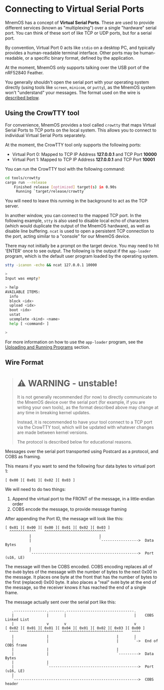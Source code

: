# Connecting to Virtual Serial Ports

MnemOS has a concept of **Virtual Serial Ports**. These are used to provide different services (known as "multiplexing") over a single "hardware" serial port. You can think of these sort of like TCP or UDP ports, but for a serial port.

By convention, Virtual Port 0 acts like `stdio` on a desktop PC, and typically provides a human-readable terminal interface. Other ports may be human-readable, or a specific binary format, defined by the application.

At the moment, MnemOS only supports talking over the USB port of the nRF52840 Feather.

You generally shouldn't open the serial port with your operating system directly (using tools like `screen`, `minicom`, or `putty`), as the MnemOS system won't "understand" your messages. The format used on the wire is [described below](#wire-format).

## Using the CrowTTY tool

For convenience, MnemOS provides a tool called `crowtty` that maps Virtual Serial Ports to TCP ports on the local system.
This allows you to connect to individual Virtual Serial Ports separately.

At the moment, the CrowTTY tool only supports the following ports:

* Virtual Port 0: Mapped to TCP IP Address **127.0.0.1** and TCP Port **10000**
* Virtual Port 1: Mapped to TCP IP Address **127.0.0.1** and TCP Port **10001**

You can run the CrowTTY tool with the following command:

```sh
cd tools/crowtty
cargo run --release
    Finished release [optimized] target(s) in 0.90s
     Running `target/release/crowtty`
```

You will need to leave this running in the background to act as the TCP server.

In another window, you can connect to the mapped TCP port. In the following example, `stty` is also used to disable local echo of characters (which would duplicate the output of the MnemOS hardware), as well as disable line buffering. `ncat` is used to open a persistent TCP connection to the port, acting similar to a "console" for our MnemOS device.

There may not initially be a prompt on the target device. You may need to hit 'ENTER' once to see output. The following is the output if the `app-loader` program, which is the default user program loaded by the operating system.

```sh
stty -icanon -echo && ncat 127.0.0.1 10000

>
Input was empty?

> help
AVAILABLE ITEMS:
  info
  block <idx>
  upload <idx>
  boot <idx>
  ustat
  ucomplete <kind> <name>
  help [ <command> ]

>
```

For more information on how to use the `app-loader` program, see the [Uploading and Running Programs](./upload-and-run.md) section.

## Wire Format

> # ⚠️ WARNING - unstable!
>
> It is not generally recommended (for now) to directly communicate to the MnemOS device over the serial port
> (for example, if you are writing your own tools), as the format described above may change at any time
> in breaking kernel updates.
>
> Instead, it is recommended to have your tool connect to a TCP port via the CrowTTY tool, which will be
> updated with whatever changes are made between kernel versions.
>
> The protocol is described below for educational reasons.

Messages over the serial port transported using Postcard as a protocol, and COBS as framing.

This means if you want to send the following four data bytes to virtual port 1:

```
[ 0x00 ][ 0x01 ][ 0x02 ][ 0x03 ]
```

We will need to do two things:

1. Append the virtual port to the FRONT of the message, in a little-endian order
2. COBS encode the message, to provide message framing

After appending the Port ID, the message will look like this:

```
[ 0x01 ][ 0x00 ][ 0x00 ][ 0x01 ][ 0x02 ][ 0x03 ]
  ^^^^^^^^^^^^    ^^^^^^^^^^^^^^^^^^^^^^^^^^^^
           |                               |
           |                               `----------------->  Data Bytes
           |
           `------------------------------------------------->  Port (u16, LE)
```

The message will then be COBS encoded. COBS encoding replaces all of the `0x00` bytes of the message
with the number of bytes to the next 0x00 in the message. It places one byte at the front that has
the number of bytes to the first (replaced) 0x00 byte. It also places a "real" `0x00` byte at the
end of the message, so the receiver knows it has reached the end of a single frame.

The message actually sent over the serial port like this:

```
   .---------------.-------.-------------------------------.
   |               |       |                               |    COBS Linked List
   |               v       v                               v
[ 0x02 ][ 0x01 ][ 0x01 ][ 0x04 ][ 0x01 ][ 0x02 ][ 0x03 ][ 0x00 ]
  ^^^^    ^^^^^^^^^^^^    ^^^^^^^^^^^^^^^^^^^^^^^^^^^^    ^^^^
   |               |                               |       |
   |               |                               |       `->  End of COBS frame
   |               |                               |
   |               |                               `--------->  Data Bytes
   |               |
   |               `----------------------------------------->  Port (u16, LE)
   |
   `--------------------------------------------------------->  COBS header
```

